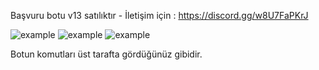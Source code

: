 Başvuru botu v13 satılıktır - İletişim için : https://discord.gg/w8U7FaPKrJ

![example](https://cdn.discordapp.com/attachments/813428586379345930/1065741616549220502/image.png)
![example](https://cdn.discordapp.com/attachments/813428586379345930/1065741674103439450/image.png)
![example](https://cdn.discordapp.com/attachments/813428586379345930/1065741721461342218/image.png)

Botun komutları üst tarafta gördüğünüz gibidir.

